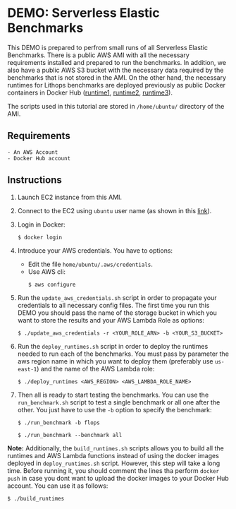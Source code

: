# DEMO: Serverless Elastic Benchmarks

This DEMO is prepared to perfrom small runs of all Serverless Elastic Benchmarks. There is a public AWS AMI with all the necessary requirements installed and prepared to run the benchmarks. In addition, we also have a public AWS S3 bucket with the necessary data required by the benchmarks that is not stored in the AMI. On the other hand, the necessary runtimes for Lithops benchmarks are deployed previously as public Docker containers in Docker Hub ([runtime1](https://hub.docker.com/r/jordi44/serverless-benchmarks), [runtime2](https://hub.docker.com/r/jordi44/variant-calling), [runtime3](https://hub.docker.com/r/jordi44/model-calculation)).

The scripts used in this tutorial are stored in `/home/ubuntu/` directory of the AMI.

## Requirements

    - An AWS Account
    - Docker Hub account

## Instructions

1. Launch EC2 instance from this AMI.

2. Connect to the EC2 using `ubuntu` user name (as shown in this [link](https://docs.aws.amazon.com/AWSEC2/latest/UserGuide/connect-linux-inst-ssh.html)).

3. Login in Docker:
   ```
   $ docker login
   ```
   
4. Introduce your AWS credentials. You have to options:
   - Edit the file `home/ubuntu/.aws/credentials`.
   - Use AWS cli:
      ```
      $ aws configure
      ```  

5. Run the `update_aws_credentials.sh` script in order to propagate your credentials to all necessary config files. The first time you run this DEMO you should pass the name of the storage bucket in which you want to store the results and your AWS Lambda Role as options:
      ```
      $ ./update_aws_credentials -r <YOUR_ROLE_ARN> -b <YOUR_S3_BUCKET>
      ``` 
    
6. Run the `deploy_runtimes.sh` script in order to deploy the runtimes needed to run each of the benchmarks. You must pass by parameter the aws region name in which you want to deploy them (preferably use `us-east-1`) and the name of the AWS Lambda role:
      ```
      $ ./deploy_runtimes <AWS_REGION> <AWS_LAMBDA_ROLE_NAME>
      ``` 


7. Then all is ready to start testing the benchmarks. You can use the `run_benchmark.sh` script to test a single benchmark or all one after the other. You just have to use the `-b` option to specify the benchmark:
      ```
      $ ./run_benchmark -b flops
      ``` 
      ```
      $ ./run_benchmark --benchmark all
      ``` 

**Note:** Additionally, the `build_runtimes.sh` scripts allows you to build all the runtimes and AWS Lambda functions instead of using the docker images deployed in `deploy_runtimes.sh` script. However, this step will take a long time. Before running it, you should comment the lines tha perform `docker push` in case you dont want to upload the docker images to your Docker Hub account. You can use it as follows:
  ```
  $ ./build_runtimes
  ``` 
